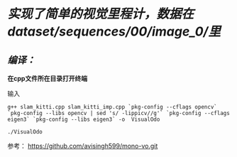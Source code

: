 # ***实现了简单的视觉里程计，数据在dataset/sequences/00/image_0/里***

## ***编译：***

**在cpp文件所在目录打开终端**

输入

```g++ slam_kitti.cpp slam_kitti_imp.cpp `pkg-config --cflags opencv` `pkg-config --libs opencv | sed 's/ -lippicv//g'` `pkg-config --cflags eigen3` `pkg-config --libs eigen3` -o  VisualOdo```

```./VisualOdo```

参考：
https://github.com/avisingh599/mono-vo.git


